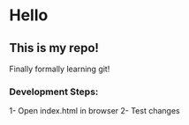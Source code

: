 # Hello

## This is my repo!

Finally formally learning git!

### Development Steps:

1- Open index.html in browser
2- Test changes
